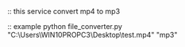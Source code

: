 :: this service
convert mp4 to mp3


:: example
python file_converter.py "C:\Users\WIN10PROPC3\Desktop\test.mp4" "mp3"